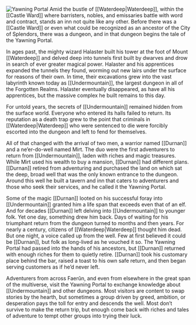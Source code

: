 ![Yawning Portal](https://www.dndbeyond.com/attachments/4/693/intro01.png)
Amid the bustle of [[Waterdeep|Waterdeep]], within the [[Castle Ward]] where barristers, nobles, and emissaries battle with word and contract, stands an inn not quite like any other. Before there was a [[Castle Ward]] or even what could be recognized as an ancestor of the City of Splendors, there was a dungeon, and in that dungeon begins the tale of the Yawning Portal.

In ages past, the mighty wizard Halaster built his tower at the foot of Mount [[Waterdeep]] and delved deep into tunnels first built by dwarves and drow in search of ever greater magical power. Halaster and his apprentices expanded the tunnels they found, worming out new lairs under the surface for reasons of their own. In time, their excavations grew into the vast labyrinth known today as [[Undermountain]], the largest dungeon in all of the Forgotten Realms. Halaster eventually disappeared, as have all his apprentices, but the massive complex he built remains to this day.

For untold years, the secrets of [[Undermountain]] remained hidden from the surface world. Everyone who entered its halls failed to return. Its reputation as a death trap grew to the point that criminals in [[Waterdeep|Waterdeep]] who were sentenced to die were forcibly escorted into the dungeon and left to fend for themselves.

All of that changed with the arrival of two men, a warrior named [[Durnan]] and a ne’er-do-well named Mirt. The duo were the first adventurers to return from [[Undermountain]], laden with riches and magic treasures. While Mirt used his wealth to buy a mansion, [[Durnan]] had different plans. [[Durnan]] retired from adventuring and purchased the land on which sat the deep, broad well that was the only known entrance to the dungeon. Around this well he built a tavern and inn that caters to adventurers and those who seek their services, and he called it the Yawning Portal.

Some of the magic [[Durnan]] looted on his successful foray into [[Undermountain]] granted him a life span that exceeds even that of an elf. And for decades [[Durnan]] left delving into [[Undermountain]] to younger folk. Yet one day, something drew him back. Days of waiting for his triumphant return from the dungeon turned to months and then years. For nearly a century, citizens of [[Waterdeep|Waterdeep]] thought him dead. But one night, a voice called up from the well. Few at first believed it could be [[Durnan]], but folk as long-lived as he vouched it so. The Yawning Portal had passed into the hands of his ancestors, but [[Durnan]] returned with enough riches for them to quietly retire. [[Durnan]] took his customary place behind the bar, raised a toast to his own safe return, and then began serving customers as if he’d never left.

Adventurers from across Faerûn, and even from elsewhere in the great span of the multiverse, visit the Yawning Portal to exchange knowledge about [[Undermountain]] and other dungeons. Most visitors are content to swap stories by the hearth, but sometimes a group driven by greed, ambition, or desperation pays the toll for entry and descends the well. Most don’t survive to make the return trip, but enough come back with riches and tales of adventure to tempt other groups into trying their luck.